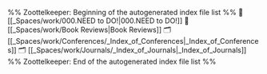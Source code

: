 %% Zoottelkeeper: Beginning of the autogenerated index file list  %%
📄 [[_Spaces/work/000.NEED to DO!|000.NEED to DO!]]
📄 [[_Spaces/work/Book Reviews|Book Reviews]]
🗂️ [[_Spaces/work/Conferences/_Index_of_Conferences|_Index_of_Conferences]]
🗂️ [[_Spaces/work/Journals/_Index_of_Journals|_Index_of_Journals]]
%% Zoottelkeeper: End of the autogenerated index file list  %%
